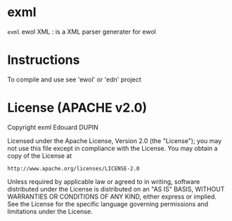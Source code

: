 exml
====

`exml` ewol XML : is a XML parser generater for ewol

Instructions
============

To compile and use see 'ewol' or 'edn' project

License (APACHE v2.0)
=====================
Copyright exml Edouard DUPIN

Licensed under the Apache License, Version 2.0 (the "License");
you may not use this file except in compliance with the License.
You may obtain a copy of the License at

    http://www.apache.org/licenses/LICENSE-2.0

Unless required by applicable law or agreed to in writing, software
distributed under the License is distributed on an "AS IS" BASIS,
WITHOUT WARRANTIES OR CONDITIONS OF ANY KIND, either express or implied.
See the License for the specific language governing permissions and
limitations under the License.